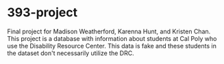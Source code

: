 # 393-project
Final project for Madison Weatherford, Karenna Hunt, and Kristen Chan. 
This project is a database with information about students at Cal Poly who use the Disability Resource Center. This data is fake and these students in the dataset don't necessarily utilize the DRC. 
